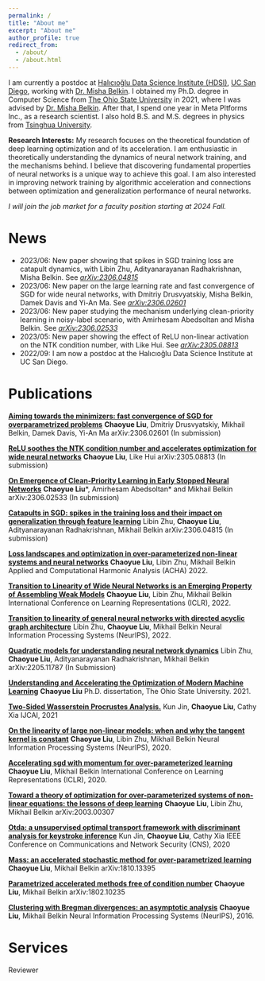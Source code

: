 ```yaml
---
permalink: /
title: "About me"
excerpt: "About me"
author_profile: true
redirect_from: 
  - /about/
  - /about.html
---
```


I am currently a postdoc at [Halıcıoğlu Data Science Institute (HDSI)](https://datascience.ucsd.edu/), [UC San Diego](https://ucsd.edu/), working with [Dr. Misha Belkin](http://misha.belkin-wang.org/). I obtained my Ph.D. degree in Computer Science from [The Ohio State University](https://www.osu.edu/) in 2021, where I was advised by [Dr. Misha Belkin](http://misha.belkin-wang.org/). After that, I spend one year in Meta Pltforms Inc., as a research scientist. I also hold B.S. and M.S. degrees in physics from [Tsinghua University](https://www.tsinghua.edu.cn/en/).

**Research Interests:** My research focuses on the theoretical foundation of deep learning optimization and of its acceleration. I am enthusiastic in theoretically understanding the dynamics of neural network training, and the mechanisms behind. I believe that discovering fundamental properties of neural networks is a unique way to achieve this goal. I am also interested in improving network training by algorithmic acceleration and connections between optimization and generalization performance of neural networks.

*I will join the job market for a faculty position starting at 2024 Fall.*

News
======
* 2023/06: New paper showing that spikes in SGD training loss are catapult dynamics, with Libin Zhu, Adityanarayanan Radhakrishnan, Misha Belkin. See [*arXiv:2306.04815*](https://arxiv.org/abs/2306.04815)
* 2023/06: New paper on the large learning rate and fast convergence of SGD for wide neural networks, with Dmitriy Drusvyatskiy, Misha Belkin, Damek Davis and Yi-An Ma. See [*arXiv:2306.02601*](https://arxiv.org/abs/2306.02601)
* 2023/06: New paper studying the mechanism underlying clean-priority learning in noisy-label scenario, with Amirhesam Abedsoltan and Misha Belkin. See [*arXiv:2306.02533*](https://arxiv.org/abs/2306.02533)
* 2023/05: New paper showing the effect of ReLU non-linear activation on the NTK condition number, with Like Hui. See [*arXiv:2305.08813*](https://arxiv.org/abs/2305.08813)
* 2022/09: I am now a postdoc at the Halıcıoğlu Data Science Institute at UC San Diego.

Publications
======

[**Aiming towards the minimizers: fast convergence of SGD for overparametrized problems**](https://arxiv.org/abs/2306.02601)
**Chaoyue Liu**, Dmitriy Drusvyatskiy, Mikhail Belkin, Damek Davis, Yi-An Ma
arXiv:2306.02601 (In submission)

[**ReLU soothes the NTK condition number and accelerates optimization for wide neural networks**](https://arxiv.org/abs/2305.08813)
**Chaoyue Liu**, Like Hui
arXiv:2305.08813 (In submission)

[**On Emergence of Clean-Priority Learning in Early Stopped Neural Networks**](https://arxiv.org/abs/2306.02533)
**Chaoyue Liu**\*, Amirhesam Abedsoltan\* and Mikhail Belkin
arXiv:2306.02533 (In submission)

[**Catapults in SGD: spikes in the training loss and their impact on generalization through feature learning**](https://arxiv.org/abs/2306.04815)
Libin Zhu, **Chaoyue Liu**, Adityanarayanan Radhakrishnan, Mikhail Belkin
arXiv:2306.04815 (In submission)

[**Loss landscapes and optimization in over-parameterized non-linear systems and neural networks**](https://www.sciencedirect.com/science/article/abs/pii/S106352032100110X)
**Chaoyue Liu**, Libin Zhu, Mikhail Belkin
Applied and Computational Harmonic Analysis (ACHA) 2022.

[**Transition to Linearity of Wide Neural Networks is an Emerging Property of Assembling Weak Models**](https://openreview.net/forum?id=CyKHoKyvgnp)
**Chaoyue Liu**, Libin Zhu, Mikhail Belkin
International Conference on Learning Representations (ICLR), 2022.

[**Transition to linearity of general neural networks with directed acyclic graph architecture**](https://proceedings.neurips.cc/paper_files/paper/2022/hash/23cf4f3fd33c2fb071fc40aee0ec2884-Abstract-Conference.html)
Libin Zhu, **Chaoyue Liu**, Mikhail Belkin
Neural Information Processing Systems (NeurIPS), 2022.

[**Quadratic models for understanding neural network dynamics**](https://arxiv.org/abs/2205.11787)
Libin Zhu, **Chaoyue Liu**, Adityanarayanan Radhakrishnan, Mikhail Belkin
arXiv:2205.11787 (In Submission)

[**Understanding and Accelerating the Optimization of Modern Machine Learning**](https://www.proquest.com/openview/bfa1255b23af1efb8bac1f54997af8e4/1?pq-origsite=gscholar&cbl=18750&diss=y)
**Chaoyue Liu**
Ph.D. dissertation, The Ohio State University. 2021.

[**Two-Sided Wasserstein Procrustes Analysis.**](https://www.ijcai.org/proceedings/2021/0484.pdf)
Kun Jin, **Chaoyue Liu**, Cathy Xia
IJCAI, 2021

[**On the linearity of large non-linear models: when and why the tangent kernel is constant**](https://proceedings.neurips.cc/paper/2020/hash/b7ae8fecf15b8b6c3c69eceae636d203-Abstract.html)
**Chaoyue Liu**, Libin Zhu, Mikhail Belkin
Neural Information Processing Systems (NeurIPS), 2020.

[**Accelerating sgd with momentum for over-parameterized learning**](https://openreview.net/forum?id=r1gixp4FPH)
**Chaoyue Liu**, Mikhail Belkin
International Conference on Learning Representations (ICLR), 2020.

[**Toward a theory of optimization for over-parameterized systems of non-linear equations: the lessons of deep learning**](https://arxiv.org/abs/2003.00307v1)
**Chaoyue Liu**, Libin Zhu, Mikhail Belkin
arXiv:2003.00307

[**Otda: a unsupervised optimal transport framework with discriminant analysis for keystroke inference**](https://ieeexplore.ieee.org/abstract/document/9162258)
Kun Jin, **Chaoyue Liu**, Cathy Xia
IEEE Conference on Communications and Network Security (CNS), 2020

[**Mass: an accelerated stochastic method for over-parametrized learning**](https://arxiv.org/abs/1810.13395v1)
**Chaoyue Liu**, Mikhail Belkin
arXiv:1810.13395

[**Parametrized accelerated methods free of condition number**](arXiv:1802.10235)
**Chaoyue Liu**, Mikhail Belkin
arXiv:1802.10235

[**Clustering with Bregman divergences: an asymptotic analysis**](https://proceedings.neurips.cc/paper_files/paper/2016/hash/c4851e8e264415c4094e4e85b0baa7cc-Abstract.html)
**Chaoyue Liu**, Mikhail Belkin
Neural Information Processing Systems (NeurIPS), 2016.

Services
======
Reviewer









